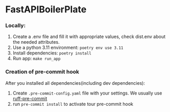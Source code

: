 # FastAPIBoilerPlate

### Locally:

1. Create a .env file and fill it with appropriate values, check dist.env about the needed attributes.
2. Use a python 3.11 environment: `poetry env use 3.11`
3. Install dependencies: `poetry install`
4. Run app: `make run_app`

### Creation of pre-commit hook

After you installed all dependencies(including dev dependencies):

1. Create `.pre-commit-config.yaml` file with your settings.
   We usually use [ruff-pre-commit](https://github.com/astral-sh/ruff-pre-commit)
2. run `pre-commit install` to activate tour pre-commit hook
